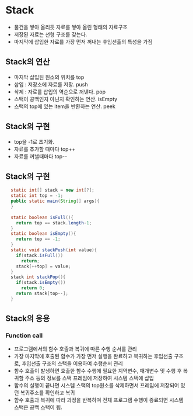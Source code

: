 # Stack
- 물건을 쌓아 올리듯 자료를 쌓아 올린 형태의 자료구조
- 저장된 자료는 선형 구조를 갖는다.
- 마지막에 삽입한 자료를 가장 먼저 꺼내는 후입선출의 특성을 가짐

## Stack의 연산
- 마지막 삽입된 원소의 위치를 top
- 삽입 : 저장소에 자료를 저장. push
- 삭제 : 자료를 삽입의 역순으로 꺼낸다. pop
- 스택이 공백인지 아닌지 확인하는 연산. isEmpty
- 스택의 top에 있는 item을 반환하는 연산. peek

## Stack의 구현
- top을 -1로 초기화.
- 자료를 추가할 때마다 top++
- 자료를 꺼낼때마다 top--

## Stack의 구현
```Java
  static int[] stack = new int[?];
  static int top = -1;
  public static main(String[] args){
  }
  
  static boolean isFull(){
    return top == stack.length-1;
  }
  static boolean isEmpty(){
    return top == -1;
  }
  static void stackPush(int value){
    if(stack.isFull())
      return;
    stack[++top] = value;
  }
  stack int stackPop(){
    if(stack.isEmpty())
      return 0;
    return stack[top--];
  }
```

## Stack의 응용
### Function call
- 프로그램에서의 함수 호출과 복귀에 따른 수행 순서를 관리
- 가장 마지막에 호출된 함수가 가장 먼저 실행을 완료하고 복귀하는 후입선출 구조로, 후입선출 구조의 스택을 이용하여 수행순서 관리
- 함수 호출이 발생하면 호출한 함수 수행에 필요한 지역변수, 매개변수 및 수행 후 복귀할 주소 등의 정보를 스택 프레임에 저장하여 시스템 스택에 삽입
- 함수의 실행이 끝나면 시스템 스택의 top원소를 삭제하면서 프레임에 저장되어 있던 복귀주소를 확인하고 복귀
- 함수 호출과 복귀에 따라 과정을 반복하며 전체 프로그램 수행이 종료되면 시스템 스택은 공백 스택이 됨.

